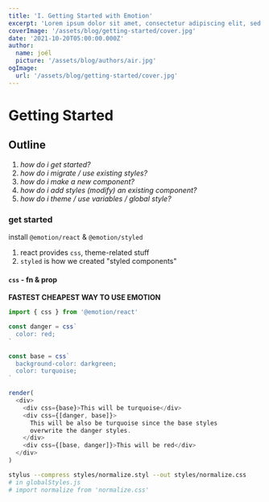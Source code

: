 ```yaml
---
title: 'I. Getting Started with Emotion'
excerpt: 'Lorem ipsum dolor sit amet, consectetur adipiscing elit, sed do eiusmod tempor incididunt ut labore et dolore magna aliqua. Praesent elementum facilisis leo vel fringilla est ullamcorper eget. At imperdiet dui accumsan sit amet nulla facilities morbi tempus.'
coverImage: '/assets/blog/getting-started/cover.jpg'
date: '2021-10-20T05:00:00.000Z'
author:
  name: joél
  picture: '/assets/blog/authors/air.jpg'
ogImage:
  url: '/assets/blog/getting-started/cover.jpg'
---
```


# Getting Started

## Outline

1. *how do i get started?*
2. *how do i migrate / use existing styles?*
3. *how do i make a new component?*
4. *how do i add styles (modify) an existing component?*
5. *how do i theme / use variables / global style?*

### get started

install `@emotion/react` & `@emotion/styled`

1. react provides `css`, theme-related stuff
2. `styled` is how we created "styled components"

#### `css` - fn & prop
**FASTEST CHEAPEST WAY TO USE EMOTION**

```javascript
import { css } from '@emotion/react'

const danger = css`
  color: red;
`

const base = css`
  background-color: darkgreen;
  color: turquoise;
`

render(
  <div>
    <div css={base}>This will be turquoise</div>
    <div css={[danger, base]}>
      This will be also be turquoise since the base styles
      overwrite the danger styles.
    </div>
    <div css={[base, danger]}>This will be red</div>
  </div>
)
```

```sh
stylus --compress styles/normalize.styl --out styles/normalize.css
# in globalStyles.js
# import normalize from 'normalize.css'
```